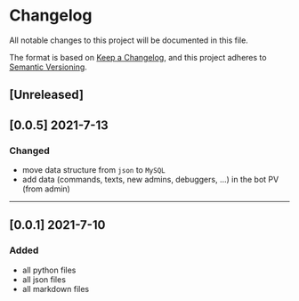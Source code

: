 # Changelog
All notable changes to this project will be documented in this file.

The format is based on [Keep a Changelog](https://keepachangelog.com/en/1.0.0/),
and this project adheres to [Semantic Versioning](https://semver.org/spec/v2.0.0.html).

## [Unreleased]

## [0.0.5] 2021-7-13
### Changed
- move data structure from `json` to `MySQL`
- add data (commands, texts, new admins, debuggers, ...) in the bot PV (from admin)

---

## [0.0.1] 2021-7-10
### Added
- all python files
- all json files
- all markdown files
